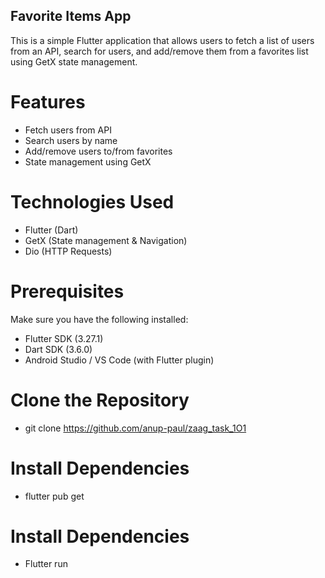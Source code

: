 ## Favorite Items App

This is a simple Flutter application that allows users to fetch a list of users from an API, search for users, and add/remove them from a favorites list using GetX state management.


# Features

- Fetch users from API
- Search users by name
- Add/remove users to/from favorites
- State management using GetX


# Technologies Used

- Flutter (Dart)
- GetX (State management & Navigation)
- Dio (HTTP Requests)


# Prerequisites
 Make sure you have the following installed:

- Flutter SDK (3.27.1)
- Dart SDK (3.6.0)
- Android Studio / VS Code (with Flutter plugin)


# Clone the Repository

- git clone https://github.com/anup-paul/zaag_task_1O1

# Install Dependencies

- flutter pub get

# Install Dependencies

- Flutter run

